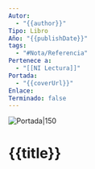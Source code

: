 ```yaml
---
Autor:
  - "{{author}}"
Tipo: Libro
Año: "{{publishDate}}"
tags:
  - "#Nota/Referencia"
Pertenece a:
  - "[[NI Lectura]]"
Portada:
  - "{{coverUrl}}"
Enlace: 
Terminado: false
---
```


![Portada|150]({{coverUrl}})

# {{title}}
